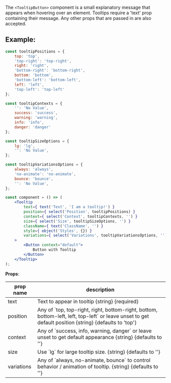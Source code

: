 The `<TooltipButton>` component is a small explanatory message that appears when hovering over an element. Tooltips require a 'text' prop containing their message. Any other props that are passed in are also accepted.

## Example:
``` jsx
const tooltipPositions = {
    top: 'top',
    'top-right': 'top-right',
    right: 'right',
    'bottom-right': 'bottom-right',
    bottom: 'bottom',
    'bottom-left': 'bottom-left',
    left: 'left',
    'top-left': 'top-left'
};

const tooltipContexts = {
    '': 'No Value',
    success: 'success',
    warning: 'warning',
    info: 'info',
    danger: 'danger'
};

const tooltipSizeOptions = {
    lg: 'lg',
    '': 'No Value',
};

const tooltipVariationsOptions = {
    always: 'always',
    'no-animate': 'no-animate',
    bounce: 'bounce',
    '': 'No Value',
};

const component = () => (
    <Tooltip
        text={ text('Text', 'I am a tooltip!') }
        position={ select('Position', tooltipPositions) }
        context={ select('Context', tooltipContexts, '') }
        size={ select('Size', tooltipSizeOptions, '') }
        className={ text('ClassName', '') }
        style={ object('Styles', {}) }
        variations={ select('Variations', tooltipVariationsOptions, '') }
    >
        <Button context="default">
            Button with Tooltip
        </Button>
    </Tooltip>
);
```

**Props**:

**prop name**   | **description**
----------------|------------
text            | Text to appear in tooltip {string} {required}
position        | Any of \`top, top-right, right, bottom-right, bottom, bottom-left, left, top-left\` or leave unset to get default position  {string} {defaults to 'top'}
context         | Any of \`success, info, warning, danger\` or leave unset to get default appearance  {string} {defaults to ''}
size            | Use \`lg\` for large tooltip size. {string} {defaults to ''}
variations      | Any of \`always, no-animate, bounce\` to control behavior / animation of tooltip. {string} {defaults to ''}

